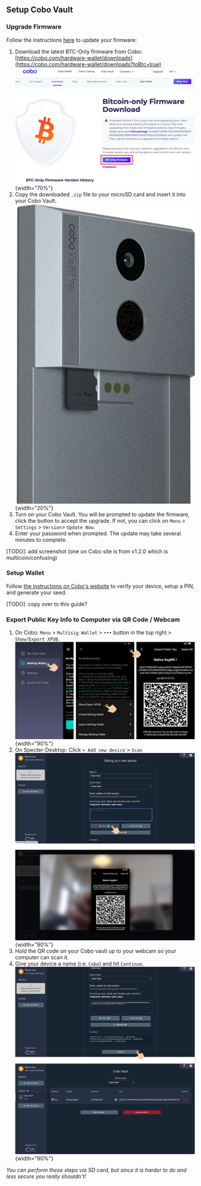 ## Setup Cobo Vault

### Upgrade Firmware
Follow the instructions [here](https://support.cobo.com/hc/en-us/articles/360046064053-Upgrading-Firmware) to update your firmware:

1. Download the latest BTC-Only firmware from Cobo:  
[https://cobo.com/hardware-wallet/downloads](https://cobo.com/hardware-wallet/downloads?toBtc=true)  
![](/assets/img/setup-cobo-download-firmware.png){width="70%"}
1. Copy the downloaded `.zip` file to your microSD card and insert it into your Cobo Vault.  
![](/assets/img/setup-cobo-insert-sd.png){width="20%"}
1. Turn on your Cobo Vault.
You will be prompted to update the firmware, click the button to accept the upgrade.
If not, you can click on `Menu` > `Settings` > `Version`> `Update Now`.
1. Enter your password when prompted. The update may take several minutes to complete.

[TODO]: add screenshot (one on Cobo site is from v1.2.0 which is multicoin/confusing)

### Setup Wallet
Follow [the instructions on Cobo's website](https://support.cobo.com/hc/en-us/articles/360045490014-Getting-started-in-5-steps) to verify your device, setup a PIN, and generate your seed.

[TODO]: copy over to this guide?

### Export Public Key Info to Computer via QR Code / Webcam

1. On Cobo: `Menu` > `Multisig Wallet` > `•••` button in the top right > `Show/Export XPUB`.  
![](/assets/img/setup-cobo-export-pubkey.jpg){width="90%"}
1. On Specter-Desktop: Click `+ Add new device` > `Scan`  
![](/assets/img/setup-cobo-specter-scan.jpg){width="90%"}
1. Hold the QR code on your Cobo vault up to your webcam so your computer can scan it.
1. Give your device a name (i.e. `Cobo`) and hit `Continue`.  
![](/assets/img/setup-cobo-specter-scanned.jpg){width="90%"}

_You can perform these steps via SD card, but since it is harder to do and less secure you really shouldn't!_

